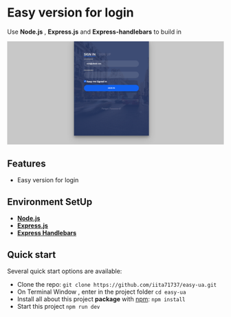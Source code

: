 # Easy version for login
Use **Node.js** , **Express.js** and **Express-handlebars** to build in

![Demo](https://github.com/iita71737/easy-ua/blob/master/public/image/demo.PNG)

## Features
- Easy version for login

## Environment SetUp
- __[Node.js](https://nodejs.org/en/)__ 
- __[Express.js](https://www.npmjs.com/package/express)__ 
- __[Express Handlebars](https://www.npmjs.com/package/express-handlebars)__

## Quick start

Several quick start options are available:

- Clone the repo: `git clone https://github.com/iita71737/easy-ua.git`
- On Terminal Window , enter in the project folder `cd easy-ua` 
- Install all about this project **package** with [npm](https://www.npmjs.com/): `npm install`
- Start this project `npm run dev `
